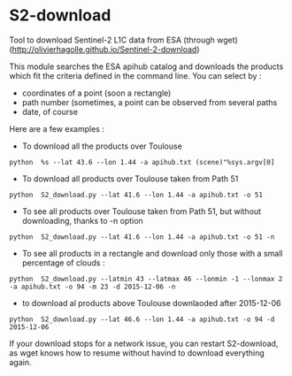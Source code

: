 # S2-download
Tool to download Sentinel-2 L1C data from ESA (through wget)
(http://olivierhagolle.github.io/Sentinel-2-download)

This module searches the ESA apihub catalog and downloads the products which fit the criteria defined in the command line.
You can select by :
- coordinates of a point (soon a rectangle)
- path number (sometimes, a point can be observed from several paths
- date, of course

Here are a few examples :
- To download all the products over Toulouse

`python  %s --lat 43.6 --lon 1.44 -a apihub.txt (scene)"%sys.argv[0]`

- To download all products over Toulouse taken from Path 51

`python  S2_download.py --lat 41.6 --lon 1.44 -a apihub.txt -o 51 `

- To see all products over Toulouse taken from Path 51, but without downloading, thanks to -n option

`python  S2_download.py --lat 41.6 --lon 1.44 -a apihub.txt -o 51 -n `

- To see all products in a rectangle and download only those with a small percentage of clouds :

`python  S2_download.py --latmin 43 --latmax 46 --lonmin -1 --lonmax 2 -a apihub.txt -o 94 -m 23 -d 2015-12-06 -n`

- to download al products above Toulouse downlaoded after 2015-12-06

`python  S2_download.py --lat 46.6 --lon 1.44 -a apihub.txt -o 94 -d 2015-12-06`



If your download stops for a network issue, you can restart S2-download, as wget knows how to resume without havind to download everything again.
